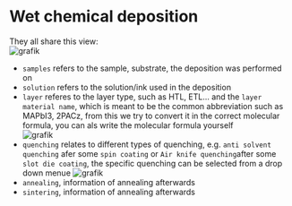 # Wet chemical deposition

They all share this view:  
![grafik](https://github.com/RoteKekse/nomad-baseclasses/assets/36420750/74df8b02-eb9f-46e9-ac39-c95beb38ef11)

- `samples` refers to the sample, substrate, the deposition was performed on
- `solution` refers to the solution/ink used in the deposition
- `layer` referes to the layer type, such as HTL, ETL... and the `layer material name`, which is meant to be the common abbreviation such as MAPbI3, 2PACz,
from this we try to convert it in the correct molecular formula, you can als write the molecular formula yourself  
![grafik](https://github.com/RoteKekse/nomad-baseclasses/assets/36420750/f2fe5f48-e1d2-4cfe-9f39-d3e28ed460b2)
 - `quenching` relates to different types of quenching, e.g. `anti solvent quenching` afer some `spin coating` or `Air knife quenching`after some `slot die coating`, the
specific quenching can be selected from a drop down menue  ![grafik](https://github.com/RoteKekse/nomad-baseclasses/assets/36420750/c59d9804-f43e-4ffd-b74b-1b143fefd448)
 - `annealing`, information of annealing afterwards
 - `sintering`, information of annealing afterwards
